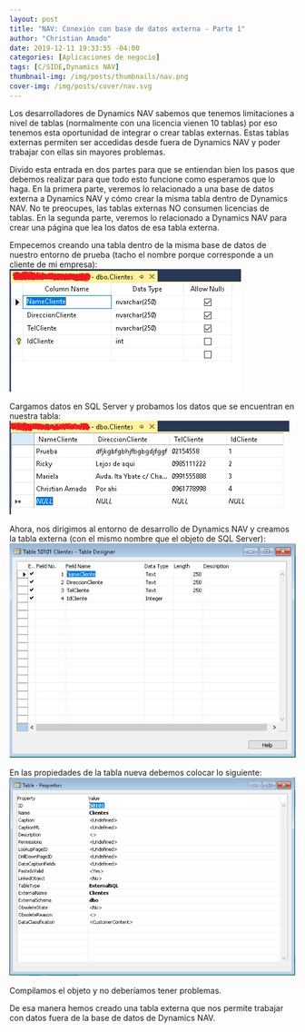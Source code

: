 ```yaml
---
layout: post
title: "NAV: Conexión con base de datos externa - Parte 1"
author: "Christian Amado"
date: 2019-12-11 19:33:55 -04:00
categories: [Aplicaciones de negocio]
tags: [C/SIDE,Dynamics NAV]
thumbnail-img: /img/posts/thumbnails/nav.png
cover-img: /img/posts/cover/nav.svg
---
```


Los desarrolladores de Dynamics NAV sabemos que tenemos limitaciones a nivel de tablas (normalmente con una licencia vienen 10 tablas) por eso tenemos esta oportunidad de integrar o crear tablas externas. Estas tablas externas permiten ser accedidas desde fuera de Dynamics NAV y poder trabajar con ellas sin mayores problemas.

Divido esta entrada en dos partes para que se entiendan bien los pasos que debemos realizar para que todo esto funcione como esperamos que lo haga. En la primera parte, veremos lo relacionado a una base de datos externa a Dynamics NAV y cómo crear la misma tabla dentro de Dynamics NAV. No te preocupes, las tablas externas NO consumen licencias de tablas. En la segunda parte, veremos lo relacionado a Dynamics NAV para crear una página que lea los datos de esa tabla externa.

<!--more-->

Empecemos creando una tabla dentro de la misma base de datos de nuestro entorno de prueba (tacho el nombre porque corresponde a un cliente de mi empresa):  
![](/img/posts/migrated/2019/12/1-1.png)  

Cargamos datos en SQL Server y probamos los datos que se encuentran en nuestra tabla:  
![](/img/posts/migrated/2019/12/2-1.png)  

Ahora, nos dirigimos al entorno de desarrollo de Dynamics NAV y creamos la tabla externa (con el mismo nombre que el objeto de SQL Server):  
![](/img/posts/migrated/2019/12/3-1.png)  

En las propiedades de la tabla nueva debemos colocar lo siguiente:  
![](/img/posts/migrated/2019/12/4-1.png)  

Compilamos el objeto y no deberíamos tener problemas.

De esa manera hemos creado una tabla externa que nos permite trabajar con datos fuera de la base de datos de Dynamics NAV.